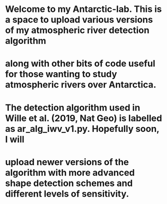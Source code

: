 # Welcome to my Antarctic-lab. This is a space to upload various versions of my atmospheric river detection algorithm 
# along with other bits of code useful for those wanting to study atmospheric rivers over Antarctica. 
# The detection algorithm used in Wille et al. (2019, Nat Geo) is labelled as ar_alg_iwv_v1.py. Hopefully soon, I will
# upload newer versions of the algorithm  with more advanced shape detection schemes and different levels of sensitivity. 
